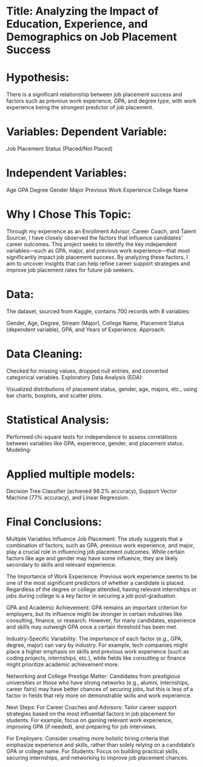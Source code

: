 
# Title: Analyzing the Impact of Education, Experience, and Demographics on Job Placement Success

# Hypothesis: 
There is a significant relationship between job placement success and factors such as previous work experience, GPA, and degree type, with work experience being the strongest predictor of job placement.

# Variables: Dependent Variable:

Job Placement Status (Placed/Not Placed)

# Independent Variables:

Age
GPA
Degree
Gender
Major
Previous Work Experience
College Name

# Why I Chose This Topic: 
Through my experience as an Enrollment Advisor, Career Coach, and Talent Sourcer, I have closely observed the factors that influence candidates' career outcomes. This project seeks to identify the key independent variables—such as GPA, major, and previous work experience—that most significantly impact job placement success. By analyzing these factors, I aim to uncover insights that can help refine career support strategies and improve job placement rates for future job seekers.

# Data:
The dataset, sourced from Kaggle, contains 700 records with 8 variables:

Gender, Age, Degree, Stream (Major), College Name, Placement Status (dependent variable), GPA, and Years of Experience.
Approach:

# Data Cleaning:

Checked for missing values, dropped null entries, and converted categorical variables.
Exploratory Data Analysis (EDA):

Visualized distributions of placement status, gender, age, majors, etc., using bar charts, boxplots, and scatter plots.

# Statistical Analysis:

Performed chi-square tests for independence to assess correlations between variables like GPA, experience, gender, and placement status.
Modeling:

# Applied multiple models: 
Decision Tree Classifier (achieved 98.2% accuracy), Support Vector Machine (77% accuracy), and Linear Regression.

# Final Conclusions:
Multiple Variables Influence Job Placement: The study suggests that a combination of factors, such as GPA, previous work experience, and major, play a crucial role in influencing job placement outcomes. While certain factors like age and gender may have some influence, they are likely secondary to skills and relevant experience.

The Importance of Work Experience: Previous work experience seems to be one of the most significant predictors of whether a candidate is placed. Regardless of the degree or college attended, having relevant internships or jobs during college is a key factor in securing a job post-graduation.

GPA and Academic Achievement: GPA remains an important criterion for employers, but its influence might be stronger in certain industries like consulting, finance, or research. However, for many candidates, experience and skills may outweigh GPA once a certain threshold has been met.

Industry-Specific Variability: The importance of each factor (e.g., GPA, degree, major) can vary by industry. For example, tech companies might place a higher emphasis on skills and previous work experience (such as coding projects, internships, etc.), while fields like consulting or finance might prioritize academic achievement more.

Networking and College Prestige Matter: Candidates from prestigious universities or those who have strong networks (e.g., alumni, internships, career fairs) may have better chances of securing jobs, but this is less of a factor in fields that rely more on demonstrable skills and work experience.

Next Steps: For Career Coaches and Advisors: Tailor career support strategies based on the most influential factors in job placement for students. For example, focus on gaining relevant work experience, improving GPA (if needed), and preparing for job interviews.

For Employers: Consider creating more holistic hiring criteria that emphasize experience and skills, rather than solely relying on a candidate’s GPA or college name. For Students: Focus on building practical skills, securing internships, and networking to improve job placement chances.
